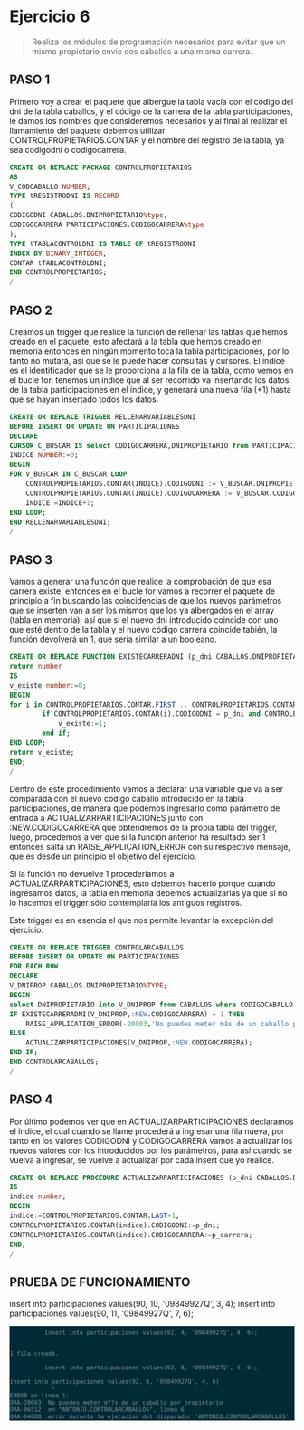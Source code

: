 # Ejercicio 6

> Realiza los módulos de programación necesarios para evitar que un mismo propietario envíe dos caballos a una misma carrera.


## PASO 1
Primero voy a crear el paquete que albergue la tabla vacía con el código del dni de la tabla caballos, y el código de la carrera de la tabla participaciones, le damos los nombres que consideremos necesarios y al final al realizar el llamamiento del paquete debemos utilizar CONTROLPROPIETARIOS.CONTAR y el nombre del registro de la tabla, ya sea codigodni o codigocarrera.


```sql
CREATE OR REPLACE PACKAGE CONTROLPROPIETARIOS
AS
V_CODCABALLO NUMBER;
TYPE tREGISTRODNI IS RECORD
(
CODIGODNI CABALLOS.DNIPROPIETARIO%type,
CODIGOCARRERA PARTICIPACIONES.CODIGOCARRERA%type
);
TYPE tTABLACONTROLDNI IS TABLE OF tREGISTRODNI
INDEX BY BINARY_INTEGER;
CONTAR tTABLACONTROLDNI;
END CONTROLPROPIETARIOS;
/
```
## PASO 2
Creamos un trigger que realice la función de rellenar las tablas que hemos creado en el paquete, esto afectará a la tabla que hemos creado en memoria entonces en ningún momento toca la tabla participaciones, por lo tanto no mutará, así que se le puede hacer consultas y cursores. El índice es el identificador que se le proporciona a la fila de la tabla, como vemos en el bucle for, tenemos un índice que al ser recorrido va insertando los datos de la tabla participaciones en el índice, y generará una nueva fila (+1) hasta que se hayan insertado todos los datos.

```sql
CREATE OR REPLACE TRIGGER RELLENARVARIABLESDNI
BEFORE INSERT OR UPDATE ON PARTICIPACIONES
DECLARE
CURSOR C_BUSCAR IS select CODIGOCARRERA,DNIPROPIETARIO from PARTICIPACIONES P,CABALLOS C WHERE C.CODIGOCABALLO=P.CODIGOCABALLO;
INDICE NUMBER:=0;
BEGIN
FOR V_BUSCAR IN C_BUSCAR LOOP
    CONTROLPROPIETARIOS.CONTAR(INDICE).CODIGODNI := V_BUSCAR.DNIPROPIETARIO;
    CONTROLPROPIETARIOS.CONTAR(INDICE).CODIGOCARRERA := V_BUSCAR.CODIGOCARRERA;
    INDICE:=INDICE+1;
END LOOP;
END RELLENARVARIABLESDNI;
/
```
## PASO 3

Vamos a generar una función que realice la comprobación de que esa carrera existe, entonces en el bucle for vamos a recorrer el paquete de principio a fin buscando las coincidencias de que los nuevos parámetros que se inserten van a ser los mismos que los ya albergados en el array (tabla en memoria), así que si el nuevo dni introducido coincide con uno que esté dentro de la tabla y el nuevo código carrera coincide tabién, la función devolverá un 1, que sería similar a un booleano.


```sql
CREATE OR REPLACE FUNCTION EXISTECARRERADNI (p_dni CABALLOS.DNIPROPIETARIO%type, p_carrera PARTICIPACIONES.CODIGOCARRERA%type)
return number
IS
v_existe number:=0;
BEGIN
for i in CONTROLPROPIETARIOS.CONTAR.FIRST .. CONTROLPROPIETARIOS.CONTAR.LAST LOOP
        if CONTROLPROPIETARIOS.CONTAR(i).CODIGODNI = p_dni and CONTROLPROPIETARIOS.CONTAR(i).CODIGOCARRERA = p_carrera THEN
            v_existe:=1;
        end if;
END LOOP;
return v_existe;
END;
/
```

Dentro de este procedimiento vamos a declarar una variable que va a ser comparada con el nuevo código caballo introducido en la tabla participaciones, de manera que podemos ingresarlo como parámetro de entrada a ACTUALIZARPARTICIPACIONES junto con :NEW.CODIGOCARRERA que obtendremos de la propia tabla del trigger, luego, procedemos a ver que si la función anterior ha resultado ser 1 entonces salta un RAISE_APPLICATION_ERROR con su respectivo mensaje, que es desde un principio el objetivo del ejercicio.

Si la función no devuelve 1 procederíamos a ACTUALIZARPARTICIPACIONES, esto debemos hacerlo porque cuando ingresamos datos, la tabla en memoria debemos actualizarlas ya que si no lo hacemos el trigger sólo contemplaría los antiguos registros.

Este trigger es en esencia el que nos permite levantar la excepción del ejercicio.

```sql
CREATE OR REPLACE TRIGGER CONTROLARCABALLOS
BEFORE INSERT OR UPDATE ON PARTICIPACIONES
FOR EACH ROW
DECLARE
V_DNIPROP CABALLOS.DNIPROPIETARIO%TYPE;
BEGIN
select DNIPROPIETARIO into V_DNIPROP from CABALLOS where CODIGOCABALLO = :new.CODIGOCABALLO;
IF EXISTECARRERADNI(V_DNIPROP,:NEW.CODIGOCARRERA) = 1 THEN
    RAISE_APPLICATION_ERROR(-20003,'No puedes meter más de un caballo por propietario');
ELSE
    ACTUALIZARPARTICIPACIONES(V_DNIPROP,:NEW.CODIGOCARRERA);
END IF;
END CONTROLARCABALLOS;
/
```

## PASO 4

Por último podemos ver que en ACTUALIZARPARTICIPACIONES declaramos el índice, el cual cuando se llame procederá a ingresar una fila nueva, por tanto en los valores CODIGODNI y CODIGOCARRERA vamos a actualizar los nuevos valores con los introducidos por los parámetros, para así cuando se vuelva a ingresar, se vuelve a actualizar por cada insert que yo realice.

```sql
CREATE OR REPLACE PROCEDURE ACTUALIZARPARTICIPACIONES (p_dni CABALLOS.DNIPROPIETARIO%type, p_carrera PARTICIPACIONES.CODIGOCARRERA%type)
IS
indice number;
BEGIN
indice:=CONTROLPROPIETARIOS.CONTAR.LAST+1;
CONTROLPROPIETARIOS.CONTAR(indice).CODIGODNI:=p_dni;
CONTROLPROPIETARIOS.CONTAR(indice).CODIGOCARRERA:=p_carrera;
END;
/
```

## PRUEBA DE FUNCIONAMIENTO

insert into participaciones values(90, 10, '09849927Q', 3, 4);
insert into participaciones values(90, 11, '09849927Q', 7, 6);

![prueba1](/img/capturas-antonio/comprobar-mutante.png)
